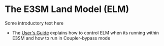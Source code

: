 # The E3SM Land Model (ELM)

Some introductory text here

* The [User's Guide](users-guide/index.md) explains how to control ELM when its running within E3SM and how to run in Coupler-bypass mode
